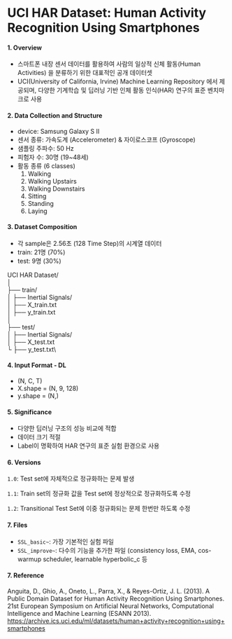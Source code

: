 # UCI HAR Dataset: Human Activity Recognition Using Smartphones

#### 1. Overview
- 스마트폰 내장 센서 데이터를 활용하여 사람의 일상적 신체 활동(Human Activities) 을 분류하기 위한 대표적인 공개 데이터셋
- UCI(University of California, Irvine) Machine Learning Repository 에서 제공되며, 다양한 기계학습 및 딥러닝 기반 인체 활동 인식(HAR) 연구의 표준 벤치마크로 사용

#### 2. Data Collection and Structure
- device: Samsung Galaxy S II
- 센서 종류: 가속도계 (Accelerometer) & 자이로스코프 (Gyroscope)
- 샘플링 주파수: 50 Hz 
- 피험자 수: 30명 (19~48세)
- 활동 종류 (6 classes)
    1. Walking
    2. Walking Upstairs
    3. Walking Downstairs
    4. Sitting
    5. Standing
    6. Laying

#### 3. Dataset Composition
- 각 sample은 2.56초 (128 Time Step)의 시계열 데이터
- train: 21명 (70%)
- test: 9명 (30%)

UCI HAR Dataset/ \
│\
├── train/\
│ ├── Inertial Signals/\
│ ├── X_train.txt\
│ ├── y_train.txt\
│\
├── test/\
│ ├── Inertial Signals/\
│ ├── X_test.txt\
└ ├── y_test.txt\


#### 4. Input Format - DL
- (N, C, T)
- X.shape = (N, 9, 128)
- y.shape = (N,)

#### 5. Significance
- 다양한 딥러닝 구조의 성능 비교에 적합
- 데이터 크기 적절
- Label이 명확하여 HAR 연구의 표준 실험 환경으로 사용

#### 6. Versions
`1.0`: Test set에 자체적으로 정규화하는 문제 발생 

`1.1`: Train set의 정규화 값을 Test set에 정상적으로 정규화하도록 수정

`1.2`: Transitional Test Set에 이중 정규화되는 문제 한번만 하도록 수정

#### 7. Files
- `SSL_basic~`: 가장 기본적인 실험 파일
- `SSL_improve~`: 다수의 기능을 추가한 파일 (consistency loss, EMA, cos-warmup scheduler, learnable hyperbolic_c 등

#### 7. Reference
Anguita, D., Ghio, A., Oneto, L., Parra, X., & Reyes-Ortiz, J. L. (2013).
A Public Domain Dataset for Human Activity Recognition Using Smartphones.
21st European Symposium on Artificial Neural Networks, Computational Intelligence and Machine Learning (ESANN 2013).\
https://archive.ics.uci.edu/ml/datasets/human+activity+recognition+using+smartphones
